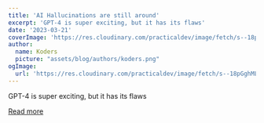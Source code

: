 ```yaml
---
title: 'AI Hallucinations are still around'
excerpt: 'GPT-4 is super exciting, but it has its flaws'
date: '2023-03-21'
coverImage: 'https://res.cloudinary.com/practicaldev/image/fetch/s--18pGghML--/c_imagga_scale,f_auto,fl_progressive,h_420,q_auto,w_1000/https://images.unsplash.com/photo-1630679044548-cc87845f7b1b%3Fixlib%3Drb-4.0.3%26ixid%3DMnwxMjA3fDB8MHxwaG90by1wYWdlfHx8fGVufDB8fHx8%26auto%3Dformat%26fit%3Dcrop%26w%3D1524%26q%3D80'
author:
  name: Koders
  picture: "assets/blog/authors/koders.png"
ogImage:
  url: 'https://res.cloudinary.com/practicaldev/image/fetch/s--18pGghML--/c_imagga_scale,f_auto,fl_progressive,h_420,q_auto,w_1000/https://images.unsplash.com/photo-1630679044548-cc87845f7b1b%3Fixlib%3Drb-4.0.3%26ixid%3DMnwxMjA3fDB8MHxwaG90by1wYWdlfHx8fGVufDB8fHx8%26auto%3Dformat%26fit%3Dcrop%26w%3D1524%26q%3D80'
---
```


GPT-4 is super exciting, but it has its flaws

[Read more](https://dev.to/contenda/ai-hallucinations-are-still-around-1330)
